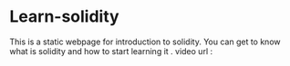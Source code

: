 # Learn-solidity
This is a static webpage for introduction to solidity.
You can get to know what is solidity and how to start learning it .
video url :
